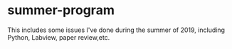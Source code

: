 # summer-program
This includes some issues I've done during the summer of 2019, including Python, Labview, paper review,etc.
